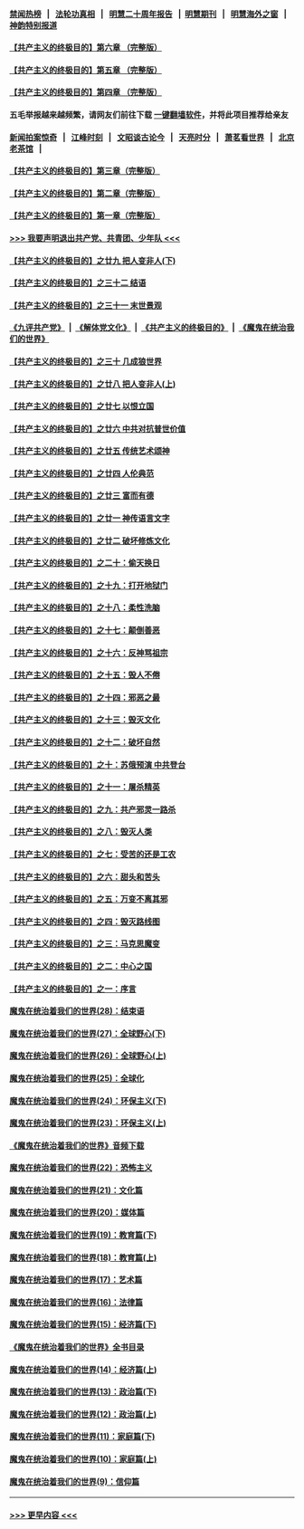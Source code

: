 #### [禁闻热榜](热点新闻.md?=0)  &nbsp;&nbsp;|&nbsp;&nbsp; [法轮功真相](https://github.com/gfw-breaker/truth/blob/master/README.md?=0) &nbsp;&nbsp;|&nbsp;&nbsp; [明慧二十周年报告](https://github.com/gfw-breaker/mh-reports/blob/master/README.md?=0) &nbsp;&nbsp;|&nbsp;&nbsp;[明慧期刊](https://github.com/gfw-breaker/mh-qikan) &nbsp;&nbsp;|&nbsp;&nbsp; [明慧海外之窗](https://github.com/gfw-breaker/mh-news/blob/master/README.md?=0) &nbsp;&nbsp;|&nbsp;&nbsp; [神韵特别报道](https://github.com/gfw-breaker/mh-news/blob/master/shenyun.md?=0)
#### [【共产主义的终极目的】第六章 （完整版）](../pages/nsc422/n11428913.md?t=02270802) 
#### [【共产主义的终极目的】第五章 （完整版）](../pages/nsc422/n11428912.md?t=02270802) 
#### [【共产主义的终极目的】第四章 （完整版）](../pages/nsc422/n11428907.md?t=02270802) 
#### 五毛举报越来越频繁，请网友们前往下载 [一键翻墙软件](https://github.com/gfw-breaker/ssr-accounts)，并将此项目推荐给亲友
#### [新闻拍案惊奇](https://github.com/gfw-breaker/banned-news/blob/master/pages/link4.md) &nbsp;&nbsp;|&nbsp;&nbsp; [江峰时刻](https://github.com/gfw-breaker/banned-news/blob/master/pages/link4.md) &nbsp;&nbsp;|&nbsp;&nbsp; [文昭谈古论今](https://github.com/gfw-breaker/banned-news/blob/master/pages/link4.md) &nbsp;&nbsp;|&nbsp;&nbsp; [天亮时分](https://github.com/gfw-breaker/banned-news/blob/master/pages/link4.md) &nbsp;&nbsp;|&nbsp;&nbsp; [萧茗看世界](https://github.com/gfw-breaker/banned-news/blob/master/pages/link4.md) &nbsp;&nbsp;|&nbsp;&nbsp; [北京老茶馆](https://github.com/gfw-breaker/banned-news/blob/master/pages/link4.md) &nbsp;&nbsp;|&nbsp;&nbsp; 
#### [【共产主义的终极目的】第三章（完整版）](../pages/nsc422/n11428848.md?t=02270802) 
#### [【共产主义的终极目的】第二章（完整版）](../pages/nsc422/n11428831.md?t=02270802) 
#### [【共产主义的终极目的】第一章（完整版）](../pages/nsc422/n11417651.md?t=02270802) 
#### [>>> 我要声明退出共产党、共青团、少年队 <<<](https://github.com/begood0513/goodnews/blob/master/quit/letter.md) 
#### [【共产主义的终极目的】之廿九 把人变非人(下)](../pages/nsc422/n11344140.md?t=02270802) 
#### [【共产主义的终极目的】之三十二 结语](../pages/nsc422/n11360535.md?t=02270802) 
#### [【共产主义的终极目的】之三十一 末世景观](../pages/nsc422/n11351129.md?t=02270802) 
#### [《九评共产党》](https://github.com/begood0513/9ping.md/blob/master/README.md) &nbsp;|&nbsp; [《解体党文化》](../../../../jtdwh.md/blob/master/README.md)  &nbsp;|&nbsp; [《共产主义的终极目的》](../../../../gczydzjmd.md/blob/master/README.md) &nbsp;|&nbsp; [《魔鬼在统治我们的世界》](../../../../mgztzwmdsj.md/blob/master/README.md) 
#### [【共产主义的终极目的】之三十 几成狼世界](../pages/nsc422/n11348280.md?t=02270802) 
#### [【共产主义的终极目的】之廿八 把人变非人(上)](../pages/nsc422/n11340492.md?t=02270802) 
#### [【共产主义的终极目的】之廿七 以恨立国](../pages/nsc422/n11336944.md?t=02270802) 
#### [【共产主义的终极目的】之廿六 中共对抗普世价值](../pages/nsc422/n11324785.md?t=02270802) 
#### [【共产主义的终极目的】之廿五 传统艺术颂神](../pages/nsc422/n11296396.md?t=02270802) 
#### [【共产主义的终极目的】之廿四 人伦典范](../pages/nsc422/n11296397.md?t=02270802) 
#### [【共产主义的终极目的】之廿三 富而有德](../pages/nsc422/n11283598.md?t=02270802) 
#### [【共产主义的终极目的】之廿一 神传语言文字](../pages/nsc422/n11263265.md?t=02270802) 
#### [【共产主义的终极目的】之廿二 破坏修炼文化](../pages/nsc422/n11245728.md?t=02270802) 
#### [【共产主义的终极目的】之二十：偷天换日](../pages/nsc422/n11238846.md?t=02270802) 
#### [【共产主义的终极目的】之十九：打开地狱门](../pages/nsc422/n11206376.md?t=02270802) 
#### [【共产主义的终极目的】之十八：柔性洗脑](../pages/nsc422/n11199994.md?t=02270802) 
#### [【共产主义的终极目的】之十七：颠倒善恶](../pages/nsc422/n11179782.md?t=02270802) 
#### [【共产主义的终极目的】之十六：反神骂祖宗](../pages/nsc422/n11166798.md?t=02270802) 
#### [【共产主义的终极目的】之十五：毁人不倦](../pages/nsc422/n11166792.md?t=02270802) 
#### [【共产主义的终极目的】之十四：邪恶之最](../pages/nsc422/n11150249.md?t=02270802) 
#### [【共产主义的终极目的】之十三：毁灭文化](../pages/nsc422/n11135227.md?t=02270802) 
#### [【共产主义的终极目的】之十二：破坏自然](../pages/nsc422/n11135214.md?t=02270802) 
#### [【共产主义的终极目的】之十：苏俄预演 中共登台](../pages/nsc422/n11118424.md?t=02270802) 
#### [【共产主义的终极目的】之十一：屠杀精英](../pages/nsc422/n11118442.md?t=02270802) 
#### [【共产主义的终极目的】之九：共产邪灵一路杀](../pages/nsc422/n11114139.md?t=02270802) 
#### [【共产主义的终极目的】之八：毁灭人类](../pages/nsc422/n11108503.md?t=02270802) 
#### [【共产主义的终极目的】之七：受苦的还是工农](../pages/nsc422/n11101809.md?t=02270802) 
#### [【共产主义的终极目的】之六：甜头和苦头](../pages/nsc422/n11096971.md?t=02270802) 
#### [【共产主义的终极目的】之五：万变不离其邪](../pages/nsc422/n11091285.md?t=02270802) 
#### [【共产主义的终极目的】之四：毁灭路线图](../pages/nsc422/n11086284.md?t=02270802) 
#### [【共产主义的终极目的】之三：马克思魔变](../pages/nsc422/n11061941.md?t=02270802) 
#### [【共产主义的终极目的】之二：中心之国](../pages/nsc422/n11047728.md?t=02270802) 
#### [【共产主义的终极目的】之一：序言](../pages/nsc422/n11086077.md?t=02270802) 
#### [魔鬼在统治着我们的世界(28)：结束语](../pages/nsc422/n10936246.md?t=02270802) 
#### [魔鬼在统治着我们的世界(27)：全球野心(下)](../pages/nsc422/n10928319.md?t=02270802) 
#### [魔鬼在统治着我们的世界(26)：全球野心(上)](../pages/nsc422/n10900318.md?t=02270802) 
#### [魔鬼在统治着我们的世界(25)：全球化](../pages/nsc422/n10788205.md?t=02270802) 
#### [魔鬼在统治着我们的世界(24)：环保主义(下)](../pages/nsc422/n10695307.md?t=02270802) 
#### [魔鬼在统治着我们的世界(23)：环保主义(上)](../pages/nsc422/n10688613.md?t=02270802) 
#### [《魔鬼在统治着我们的世界》音频下载](../pages/nsc422/n10635553.md?t=02270802) 
#### [魔鬼在统治着我们的世界(22)：恐怖主义](../pages/nsc422/n10614727.md?t=02270802) 
#### [魔鬼在统治着我们的世界(21)：文化篇](../pages/nsc422/n10597706.md?t=02270802) 
#### [魔鬼在统治着我们的世界(20)：媒体篇](../pages/nsc422/n10586579.md?t=02270802) 
#### [魔鬼在统治着我们的世界(19)：教育篇(下)](../pages/nsc422/n10564808.md?t=02270802) 
#### [魔鬼在统治着我们的世界(18)：教育篇(上)](../pages/nsc422/n10526970.md?t=02270802) 
#### [魔鬼在统治着我们的世界(17)：艺术篇](../pages/nsc422/n10499093.md?t=02270802) 
#### [魔鬼在统治着我们的世界(16)：法律篇](../pages/nsc422/n10485969.md?t=02270802) 
#### [魔鬼在统治着我们的世界(15)：经济篇(下)](../pages/nsc422/n10469975.md?t=02270802) 
#### [《魔鬼在统治着我们的世界》全书目录](../pages/nsc422/n10464261.md?t=02270802) 
#### [魔鬼在统治着我们的世界(14)：经济篇(上)](../pages/nsc422/n10457370.md?t=02270802) 
#### [魔鬼在统治着我们的世界(13)：政治篇(下)](../pages/nsc422/n10448270.md?t=02270802) 
#### [魔鬼在统治着我们的世界(12)：政治篇(上)](../pages/nsc422/n10444576.md?t=02270802) 
#### [魔鬼在统治着我们的世界(11)：家庭篇(下)](../pages/nsc422/n10440961.md?t=02270802) 
#### [魔鬼在统治着我们的世界(10)：家庭篇(上)](../pages/nsc422/n10435448.md?t=02270802) 
#### [魔鬼在统治着我们的世界(9)：信仰篇](../pages/nsc422/n10432159.md?t=02270802) 

----
#### [ >>> 更早内容 <<< ](../indexes/nsc422-earlier.md)
